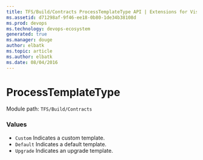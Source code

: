 ```yaml
---
title: TFS/Build/Contracts ProcessTemplateType API | Extensions for Visual Studio Team Services
ms.assetid: d71298af-9f46-ee18-0b80-1de34b38108d
ms.prod: devops
ms.technology: devops-ecosystem
generated: true
ms.manager: douge
author: elbatk
ms.topic: article
ms.author: elbatk
ms.date: 08/04/2016
---
```


# ProcessTemplateType

Module path: `TFS/Build/Contracts`

### Values

* `Custom` Indicates a custom template.
* `Default` Indicates a default template.
* `Upgrade` Indicates an upgrade template.
